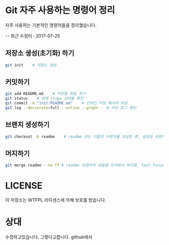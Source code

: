 # Git 자주 사용하는 명령어 정리
자주 사용하는 기본적인 명령어들을 정리했습니다.

-- 최근 수정이 : 2017-07-25

## 저장소 생성(초기화) 하기
```bash
git init    # 저장소 생성
```

## 커밋하기
```bash
git add README.md    # 커밋할 파일 추가
git status    # 현재 stage 상태를 확인
git commit -m "init:README.md"    # 인라인 커밋 메시지 작성
git log --deccorate=full --online --graph    # 커밋 로그 확인
```

## 브랜치 생성하기
```bash
git checkout -b readme    # readme 라는 이름의 브랜치를 생성한 후, 생성된 브랜치로 체크아웃
```

## 머지하기
```bash
git merge readme --no-ff # readme 브랜치의 내용을 자겨와서 머지함, fast-forword기능 끔
```

# LICENSE
이 저장소는 WTFPL 라이센스에 의해 보호를 받습니다.

# 상대
수정하고있습니다.
그렇다고합니다.
github에서 
